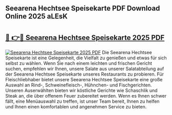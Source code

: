 ## Seearena Hechtsee Speisekarte PDF Download Online 2025 aLEsK

# <h2><a href="http://gcdu7mr.nevu.top/?p=Seearena+Hechtsee+Speisekarte">🔗 👉🔴 Seearena Hechtsee Speisekarte 2025 PDF</a></h2>

[![Seearena Hechtsee Speisekarte 2025 PDF](https://i.imgur.com/dBaPXMq.png)](http://gcdu7mr.nevu.top/?p=Seearena+Hechtsee+Speisekarte)
Die Seearena Hechtsee Speisekarte ist eine Gelegenheit, die Vielfalt zu genießen und etwas für sich selbst zu wählen. Wenn Sie nach einem leichten und frischen Gericht suchen, empfehlen wir Ihnen, unsere Salate aus unserer Salatabteilung auf der Seearena Hechtsee Speisekarte unseres Restaurants zu probieren. Für Fleischliebhaber bietet unsere Seearena Hechtsee Speisekarte eine große Auswahl an Rind-, Schweinefleisch-, Hühnchen- und Fischgerichten. Unseren Auserwählten bieten wir köstliche Gerichte wie Schaschlik und Steak an, die über offenem Feuer zubereitet werden. Wenn es Ihnen schwer fällt, eine Menüauswahl zu treffen, ist unser Team bereit, Ihnen zu helfen und Ihnen einen komfortablen und angenehmen Service zu bieten.
